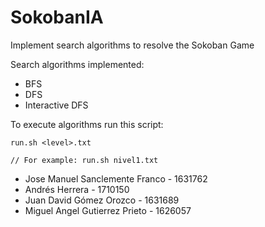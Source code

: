 # SokobanIA
Implement search algorithms to resolve the Sokoban Game

Search algorithms implemented:
- BFS
- DFS
- Interactive DFS

To execute algorithms run this script:
```
run.sh <level>.txt

// For example: run.sh nivel1.txt
```

- Jose Manuel Sanclemente Franco - 1631762
- Andrés Herrera - 1710150
- Juan David Gómez Orozco - 1631689
- Miguel Angel Gutierrez Prieto - 1626057